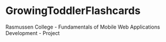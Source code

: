 # GrowingToddlerFlashcards
Rasmussen College - Fundamentals of Mobile Web Applications Development - Project